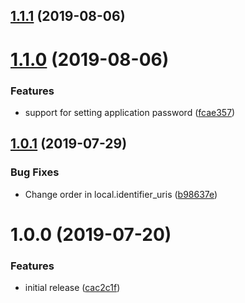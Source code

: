 ## [1.1.1](https://github.com/innovationnorway/terraform-azuread-application/compare/v1.1.0...v1.1.1) (2019-08-06)

# [1.1.0](https://github.com/innovationnorway/terraform-azuread-application/compare/v1.0.1...v1.1.0) (2019-08-06)


### Features

* support for setting application password ([fcae357](https://github.com/innovationnorway/terraform-azuread-application/commit/fcae357))

## [1.0.1](https://github.com/innovationnorway/terraform-azuread-application/compare/v1.0.0...v1.0.1) (2019-07-29)


### Bug Fixes

* Change order in local.identifier_uris ([b98637e](https://github.com/innovationnorway/terraform-azuread-application/commit/b98637e))

# 1.0.0 (2019-07-20)


### Features

* initial release ([cac2c1f](https://github.com/innovationnorway/terraform-azuread-application/commit/cac2c1f))
